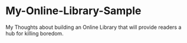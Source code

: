 # My-Online-Library-Sample
My Thoughts about building an Online Library that will provide readers a hub for killing boredom.
